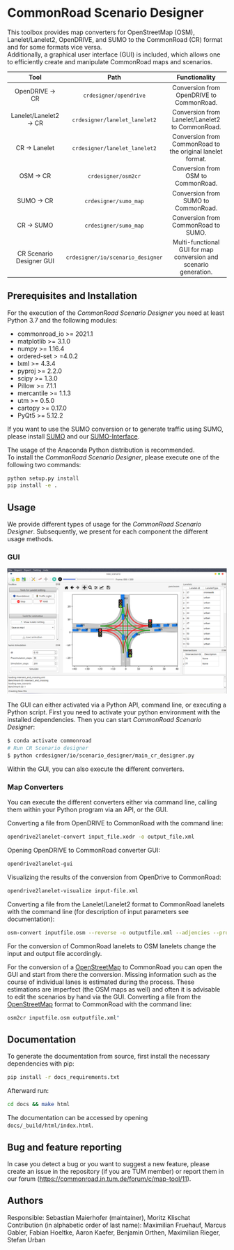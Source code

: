 # CommonRoad Scenario Designer

This toolbox provides map converters for OpenStreetMap (OSM), Lanelet/Lanelet2, OpenDRIVE, and SUMO to the CommonRoad 
(CR) format and for some formats vice versa.  
Additionally, a graphical user interface (GUI) is included, which allows one to efficiently create and manipulate 
CommonRoad maps and scenarios.

|  Tool                           |Path                             |Functionality                                                    |
| :-----------------------------: |:------------------------------: |:--------------------------------------------------------------: |
|OpenDRIVE &rightarrow; CR        |`crdesigner/opendrive`           |Conversion from OpenDRIVE to CommonRoad.                         |
|Lanelet/Lanelet2 &rightarrow; CR |`crdesigner/lanelet_lanelet2`    |Conversion from Lanelet/Lanelet2 to CommonRoad.                  |
|CR &rightarrow; Lanelet          |`crdesigner/lanelet_lanelet2`    |Conversion from CommonRoad to the original lanelet format.       |
|OSM &rightarrow; CR              |`crdesigner/osm2cr`              |Conversion from OSM to CommonRoad.                               |
|SUMO &rightarrow; CR             |`crdesigner/sumo_map`            |Conversion from SUMO to CommonRoad.                              |
|CR &rightarrow; SUMO             |`crdesigner/sumo_map`            |Conversion from CommonRoad to SUMO.                              |
|CR Scenario Designer GUI         |`crdesigner/io/scenario_designer`|Multi-functional GUI for map conversion and scenario generation. |

## Prerequisites and Installation
For the execution of the _CommonRoad Scenario Designer_ you need at least Python 3.7 and the following modules:
- commonroad_io >= 2021.1
- matplotlib >= 3.1.0
- numpy >= 1.16.4
- ordered-set > =4.0.2
- lxml >= 4.3.4
- pyproj >= 2.2.0
- scipy >= 1.3.0
- Pillow >= 7.1.1
- mercantile >= 1.1.3
- utm >= 0.5.0
- cartopy >= 0.17.0
- PyQt5 >= 5.12.2

If you want to use the SUMO conversion or to generate traffic using SUMO, please install 
[SUMO](https://sumo.dlr.de/docs/index.html) 
and our [SUMO-Interface](https://gitlab.lrz.de/tum-cps/commonroad-sumo-interface).

The usage of the Anaconda Python distribution is recommended.  
To install the _CommonRoad Scenario Designer_, please execute one of the following two commands:
```bash
python setup.py install
pip install -e .
```

## Usage
We provide different types of usage for the _CommonRoad Scenario Designer_. Subsequently, we present for each component 
the different usage methods.

### GUI

![GUI_Screenshot](./docs/source/images/gui/GUI_screenshot.png)

The GUI can either activated via a Python API, command line, or executing a Python script.
First you need to activate your python environment with the installed dependencies.
Then you can start _CommonRoad Scenario Designer_:

```bash
$ conda activate commonroad
# Run CR Scenario designer
$ python crdesigner/io/scenario_designer/main_cr_designer.py
```

Within the GUI, you can also execute the different converters.

### Map Converters
You can execute the different converters either via command line, calling them within your Python program via an API, 
or the GUI.

Converting a file from OpenDRIVE to CommonRoad with the command line:

```bash
opendrive2lanelet-convert input_file.xodr -o output_file.xml
```

Opening OpenDRIVE to CommonRoad converter GUI:

```bash
opendrive2lanelet-gui
```

Visualizing the results of the conversion from OpenDrive to CommonRoad:

```bash
opendrive2lanelet-visualize input-file.xml
```

Converting a file from the Lanelet/Lanelet2 format to CommonRoad lanelets with the command line (for description of input parameters see documentation):

```bash
osm-convert inputfile.osm --reverse -o outputfile.xml --adjencies --proj "+proj=etmerc +lat_0=38 +lon_0=125 +ellps=bessel"
```

For the conversion of CommonRoad lanelets to OSM lanelets change the input and output file accordingly.

For the conversion of a [OpenStreetMap](https://www.openstreetmap.de/karte.html) to CommonRoad you can
open the GUI and start from there the conversion.
Missing information such as the course of individual lanes is estimated during the process.
These estimations are imperfect (the OSM maps as well) and often it is advisable to edit the scenarios by hand via the GUI.
Converting a file from the [OpenStreetMap](https://www.openstreetmap.de/karte.html) format to CommonRoad with the command line:
```bash
osm2cr inputfile.osm outputfile.xml"
```

## Documentation

To generate the documentation from source, first install the necessary dependencies with pip:

```bash
pip install -r docs_requirements.txt
```

Afterward run:

```bash
cd docs && make html
```

The documentation can be accessed by opening `docs/_build/html/index.html`.

## Bug and feature reporting

In case you detect a bug or you want to suggest a new feature, please create an issue in the repository (if you are TUM member) or report them in our forum (https://commonroad.in.tum.de/forum/c/map-tool/11). 

## Authors

Responsible: Sebastian Maierhofer (maintainer), Moritz Klischat  
Contribution (in alphabetic order of last name): Maximilian Fruehauf, Marcus Gabler, Fabian Hoeltke, Aaron Kaefer, 
Benjamin Orthen, Maximilian Rieger, Stefan Urban

